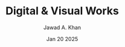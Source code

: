 ---
title: "Digital & Visual Works"
description: "An overview of my works."
date: "Jan 20 2025"
author: "Jawad A. Khan"
draft: true
---